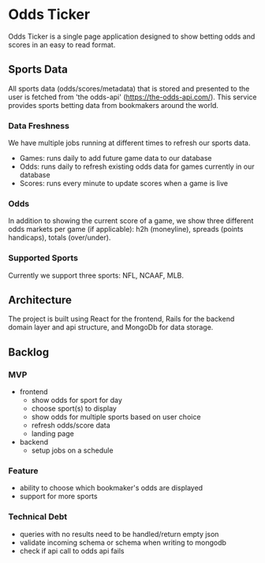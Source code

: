 # Odds Ticker

Odds Ticker is a single page application designed to show betting odds and scores in an easy to read format.

## Sports Data

All sports data (odds/scores/metadata) that is stored and presented to the user is fetched from 'the odds-api' (https://the-odds-api.com/).  This service provides sports betting data from bookmakers around the world.

### Data Freshness

We have multiple jobs running at different times to refresh our sports data.
- Games: runs daily to add future game data to our database
- Odds: runs daily to refresh existing odds data for games currently in our database
- Scores: runs every minute to update scores when a game is live

### Odds

In addition to showing the current score of a game, we show three different odds markets per game (if applicable): h2h (moneyline), spreads (points handicaps), totals (over/under).

### Supported Sports

Currently we support three sports: NFL, NCAAF, MLB.

## Architecture

The project is built using React for the frontend, Rails for the backend domain layer and api structure, and MongoDb for data storage.

## Backlog
### MVP
- frontend
  - show odds for sport for day
  - choose sport(s) to display
  - show odds for multiple sports based on user choice
  - refresh odds/score data
  - landing page
- backend
  - setup jobs on a schedule

### Feature
- ability to choose which bookmaker's odds are displayed
- support for more sports

### Technical Debt
- queries with no results need to be handled/return empty json
- validate incoming schema or schema when writing to mongodb
- check if api call to odds api fails
